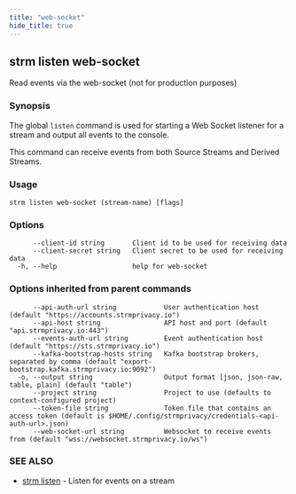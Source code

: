 ```yaml
---
title: "web-socket"
hide_title: true
---
```

## strm listen web-socket

Read events via the web-socket (not for production purposes)

### Synopsis

The global `listen` command is used for starting a Web Socket listener for a stream and output all events to the
console.

This command can receive events from both Source Streams and Derived Streams.

### Usage

```
strm listen web-socket (stream-name) [flags]
```

### Options

```
      --client-id string       Client id to be used for receiving data
      --client-secret string   Client secret to be used for receiving data
  -h, --help                   help for web-socket
```

### Options inherited from parent commands

```
      --api-auth-url string            User authentication host (default "https://accounts.strmprivacy.io")
      --api-host string                API host and port (default "api.strmprivacy.io:443")
      --events-auth-url string         Event authentication host (default "https://sts.strmprivacy.io")
      --kafka-bootstrap-hosts string   Kafka bootstrap brokers, separated by comma (default "export-bootstrap.kafka.strmprivacy.io:9092")
  -o, --output string                  Output format [json, json-raw, table, plain] (default "table")
      --project string                 Project to use (defaults to context-configured project)
      --token-file string              Token file that contains an access token (default is $HOME/.config/strmprivacy/credentials-<api-auth-url>.json)
      --web-socket-url string          Websocket to receive events from (default "wss://websocket.strmprivacy.io/ws")
```

### SEE ALSO

* [strm listen](/cli-reference/strm/listen/index.md)	 - Listen for events on a stream

